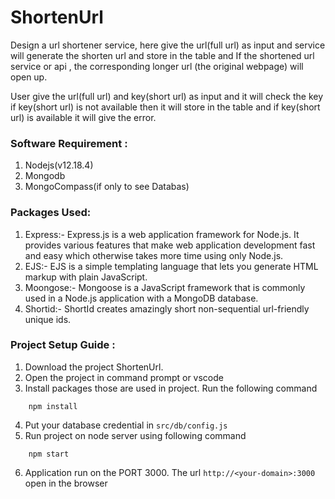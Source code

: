 # ShortenUrl
  Design a url shortener service, here give the url(full url) as input and service will generate the shorten url and store in the table 
and If the shortened url service or api , the corresponding longer url (the original
webpage) will open up.

  User give the url(full url) and key(short url) as input and it will check the key if key(short url) is not available then it will store in the table and if key(short url) is available it will give the error.  

### Software Requirement :
1. Nodejs(v12.18.4)
2. Mongodb
3. MongoCompass(if only to see Databas) 

### Packages Used:
1. Express:- Express.js is a web application framework for Node.js. It provides various features that make web application development fast and easy which otherwise takes more time using only Node.js.
2. EJS:- EJS is a simple templating language that lets you generate HTML markup with plain JavaScript.
3. Moongose:- Mongoose is a JavaScript framework that is commonly used in a Node.js application with a MongoDB database.
4. Shortid:- ShortId creates amazingly short non-sequential url-friendly unique ids.

### Project Setup Guide :
1. Download the project ShortenUrl.
2. Open the project in command prompt or vscode
3. Install packages those are used in project. Run the following command
```
    npm install 
```
4. Put your database credential in ```src/db/config.js```
5. Run project on node server using following command
```
    npm start
```
6. Application run on the PORT 3000. The url ``` http://<your-domain>:3000 ``` open in the browser
